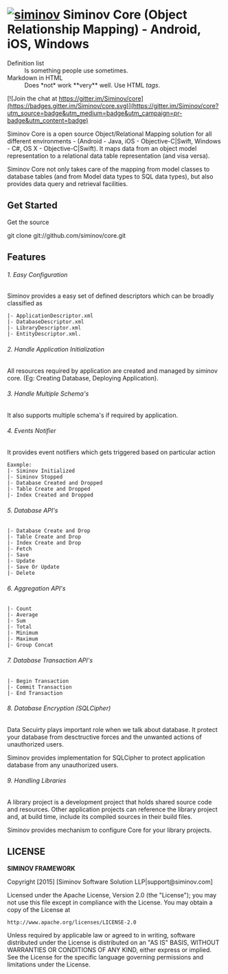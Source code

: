 [![siminov](https://github.com/Siminov/core/blob/master/Docs/assets.ios/logo.png)](https://siminov.com) Siminov Core (Object Relationship Mapping) - Android, iOS, Windows
===================================================

<dl>
  <dt>Definition list</dt>
  <dd>Is something people use sometimes.</dd>

  <dt>Markdown in HTML</dt>
  <dd>Does *not* work **very** well. Use HTML <em>tags</em>.</dd>
</dl>

[![Join the chat at https://gitter.im/Siminov/core](https://badges.gitter.im/Siminov/core.svg)](https://gitter.im/Siminov/core?utm_source=badge&utm_medium=badge&utm_campaign=pr-badge&utm_content=badge)

Siminov Core is a open source Object/Relational Mapping solution for all different environments - (Android - Java, iOS - Objective-C|Swift, Windows - C#, OS X - Objective-C|Swift). It maps data from an object model representation to a relational data table representation (and visa versa).

Siminov Core not only takes care of the mapping from model classes to database tables (and from Model data types to SQL data types), but also provides data query and retrieval facilities.

Get Started
-----------
Get the source

  git clone git://github.com/siminov/core.git
  
	
Features
--------

###### 1. Easy Configuration
Siminov provides a easy set of defined descriptors which can be broadly classified as 
	
	|- ApplicationDescriptor.xml 
	|- DatabaseDescriptor.xml
	|- LibraryDescriptor.xml
	|- EntityDescriptor.xml.

###### 2. Handle Application Initialization
All resources required by application are created and managed by siminov core. (Eg: Creating Database, Deploying Application).

###### 3. Handle Multiple Schema's
It also supports multiple schema's if required by application.

###### 4. Events Notifier
It provides event notifiers which gets triggered based on particular action

	Eaxmple: 
	|- Siminov Initialized
	|- Siminov Stopped
	|- Database Created and Dropped
	|- Table Create and Dropped
	|- Index Created and Dropped
	
###### 5. Database API's

	|- Database Create and Drop
	|- Table Create and Drop
	|- Index Create and Drop
	|- Fetch
	|- Save
	|- Update
	|- Save Or Update
	|- Delete
	
###### 6. Aggregation API's
	
	|- Count
	|- Average
	|- Sum
	|- Total
	|- Minimum
	|- Maximum
	|- Group Concat
	
###### 7. Database Transaction API's

	|- Begin Transaction
	|- Commit Transaction
	|- End Transaction
	
	

###### 8. Database Encryption (SQLCipher)
Data Secuirty plays important role when we talk about database. It protect your database from desctructive forces and the unwanted actions of unauthorized users.

Siminov provides implementation for SQLCipher to protect application database from any unauthorized users.


###### 9. Handling Libraries
A library project is a development project that holds shared source code and resources. Other application projects can reference the library project and, at build time, include its compiled sources in their build files.

Siminov provides mechanism to configure Core for your library projects.


LICENSE
-------

 
<b> SIMINOV FRAMEWORK </b>
 <p>
 Copyright [2015] [Siminov Software Solution LLP|support@siminov.com]
 
 Licensed under the Apache License, Version 2.0 (the "License");
 you may not use this file except in compliance with the License.
 You may obtain a copy of the License at
 
    http://www.apache.org/licenses/LICENSE-2.0
 
 Unless required by applicable law or agreed to in writing, software
 distributed under the License is distributed on an "AS IS" BASIS,
 WITHOUT WARRANTIES OR CONDITIONS OF ANY KIND, either express or implied.
 See the License for the specific language governing permissions and
 limitations under the License.


